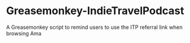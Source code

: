 Greasemonkey-IndieTravelPodcast
===============================

A Greasemonkey script to remind users to use the ITP referral link when browsing Ama